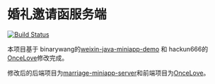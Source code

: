 # 婚礼邀请函服务端

[![Build Status](https://travis-ci.org/Jiezhi/marriage-miniapp-server.svg?branch=master)](https://travis-ci.org/Jiezhi/marriage-miniapp-server)

本项目基于
binarywang的[weixin-java-miniapp-demo](https://github.com/binarywang/weixin-java-miniapp-demo) 和 hackun666的[OnceLove](https://github.com/hackun666/OnceLove)修改完成。

修改后的后端项目为[marriage-miniapp-server](https://github.com/Jiezhi/marriage-miniapp-server)和前端项目为[OnceLove](https://github.com/Jiezhi/OnceLove)。
